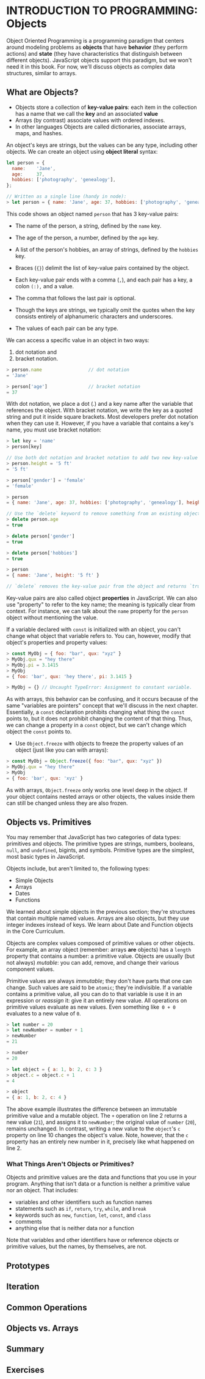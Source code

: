 # INTRODUCTION TO PROGRAMMING: Objects

Object Oriented Programming is a programming paradigm that centers around modeling problems as **objects** that have **behavior** (they perform actions) and **state** (they have characteristics that distinguish between different objects). JavaScript objects support this paradigm, but we won't need it in this book. For now, we'll discuss objects as complex data structures, similar to arrays.

## What are Objects?

* Objects store a collection of **key-value pairs**: each item in the collection has a name that we call the **key** and an associated **value**
* Arrays (by contrast) associate values with ordered indexes.
* In other languages Objects are called dictionaries, associate arrays, maps, and hashes.

An object's keys are strings, but the values can be any type, including other objects. We can create an object using **object literal** syntax:

```js
let person = {
  name:    'Jane',
  age:     37,
  hobbies: ['photography', 'genealogy'],
};

// Written as a single line (handy in node):
> let person = { name: 'Jane', age: 37, hobbies: ['photography', 'genealogy'] }
```

This code shows an object named `person` that has 3 key-value pairs:

* The name of the person, a string, defined by the `name` key.
* The age of the person, a number, defined by the `age` key.
* A list of the person's hobbies, an array of strings, defined by the `hobbies` key.

* Braces (`{}`) delimit the list of key-value pairs contained by the object. 
* Each key-value pair ends with a comma (`,`), and each pair has a key, a colon `(:),` and a value. 
* The comma that follows the last pair is optional. 
* Though the keys are strings, we typically omit the quotes when the key consists entirely of alphanumeric characters and underscores.
* The values of each pair can be any type.

We can access a specific value in an object in two ways: 
1. dot notation and 
2. bracket notation.

```js
> person.name                 // dot notation
= 'Jane'

> person['age']               // bracket notation
= 37
```

With dot notation, we place a dot (.) and a key name after the variable that references the object. With bracket notation, we write the key as a quoted string and put it inside square brackets. Most developers prefer dot notation when they can use it. However, if you have a variable that contains a key's name, you must use bracket notation:

```js
> let key = 'name'
> person[key]
```

```js
// Use both dot notation and bracket notation to add two new key-value pairs to the `person` object.
> person.height = '5 ft'
= '5 ft'

> person['gender'] = 'female'
= 'female'

> person
= { name: 'Jane', age: 37, hobbies: ['photography', 'genealogy'], height: '5 ft', gender: 'female' }
```

```js
// Use the `delete` keyword to remove something from an existing object:
> delete person.age
= true

> delete person['gender']
= true

> delete person['hobbies']
= true

> person
= { name: 'Jane', height: '5 ft' }

// `delete` removes the key-value pair from the object and returns `true` unless it cannot delete the property (for instance, if the property is non-configurable).
```

Key-value pairs are also called object **properties** in JavaScript. We can also use "property" to refer to the key name; the meaning is typically clear from context. For instance, we can talk about the `name` property for the `person` object without mentioning the value.

If a variable declared with `const` is initialized with an object, you can't change what object that variable refers to. You can, however, modify that object's properties and property values:

```js
> const MyObj = { foo: "bar", qux: "xyz" }
> MyObj.qux = "hey there"
> MyObj.pi = 3.1415
> MyObj
= { foo: 'bar', qux: 'hey there', pi: 3.1415 }

> MyObj = {} // Uncaught TypeError: Assignment to constant variable.
```

As with arrays, this behavior can be confusing, and it occurs because of the same "variables are pointers" concept that we'll discuss in the next chapter. Essentially, a `const` declaration prohibits changing what thing the `const` points to, but it does not prohibit changing the content of that thing. Thus, we can change a property in a `const` object, but we can't change which object the `const` points to.

* Use `Object.freeze` with objects to freeze the property values of an object (just like you can with arrays):

```js
> const MyObj = Object.freeze({ foo: "bar", qux: "xyz" })
> MyObj.qux = "hey there"
> MyObj
= { foo: 'bar', qux: 'xyz' }
```

As with arrays, `Object.freeze` only works one level deep in the object. If your object contains nested arrays or other objects, the values inside them can still be changed unless they are also frozen.

## Objects vs. Primitives

You may remember that JavaScript has two categories of data types: primitives and objects. The primitive types are strings, numbers, booleans, `null`, and `undefined`, bigints, and symbols. Primitive types are the simplest, most basic types in JavaScript.

Objects include, but aren't limited to, the following types:
* Simple Objects
* Arrays
* Dates
* Functions

We learned about simple objects in the previous section; they're structures that contain multiple named values. Arrays are also objects, but they use integer indexes instead of keys. We learn about Date and Function objects in the Core Curriculum.

Objects are complex values composed of primitive values or other objects. For example, an array object (remember: arrays **are** objects) has a `length` property that contains a number: a primitive value. Objects are usually (but not always) _mutable_: you can add, remove, and change their various component values.

Primitive values are always _immutable_; they don't have parts that one can change. Such values are said to be `atomic`; they're indivisible. If a variable contains a primitive value, all you can do to that variable is use it in an expression or _reassign_ it: give it an entirely new value. All operations on primitive values evaluate as new values. Even something like` 0 + 0` evaluates to a new value of `0`.

```js
> let number = 20
> let newNumber = number + 1
> newNumber
= 21

> number
= 20

> let object = { a: 1, b: 2, c: 3 }
> object.c = object.c + 1
= 4

> object
= { a: 1, b: 2, c: 4 }
```

The above example illustrates the difference between an immutable primitive value and a mutable object. The `+` operation on line 2 returns a new value (`21`), and assigns it to `newNumber`; the original value of `number` (`20`), remains unchanged. In contrast, writing a new value to the `object`'s `c` property on line 10 changes the object's value. Note, however, that the `c` property has an entirely new number in it, precisely like what happened on line 2.

### What Things Aren't Objects or Primitives?

Objects and primitive values are the data and functions that you use in your program. Anything that isn't data or a function is neither a primitive value nor an object. That includes:

* variables and other identifiers such as function names
* statements such as `if`, `return`, `try`, `while`, and `break`
* keywords such as `new`, `function`, `let`, `const`, and `class`
* comments
* anything else that is neither data nor a function

Note that variables and other identifiers have or reference objects or primitive values, but the names, by themselves, are not.

## Prototypes

## Iteration

## Common Operations

## Objects vs. Arrays

## Summary

## Exercises